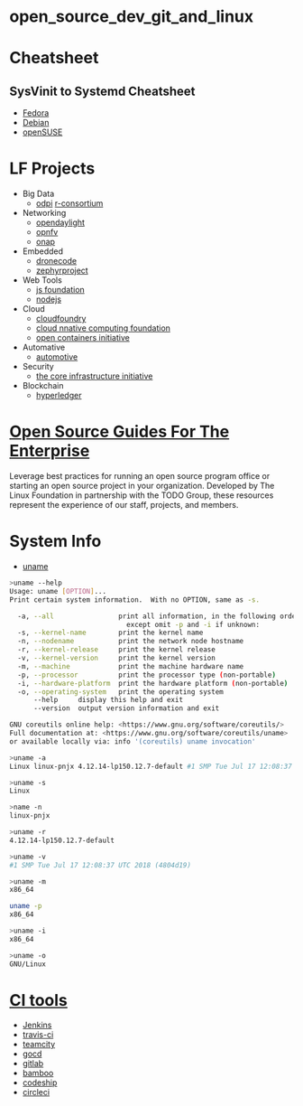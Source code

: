 # open_source_dev_git_and_linux

# Cheatsheet

## SysVinit to Systemd Cheatsheet
* [Fedora](https://fedoraproject.org/wiki/SysVinit_to_Systemd_Cheatsheet)
* [Debian](https://wiki.debian.org/systemd/CheatSheet)
* [openSUSE](https://en.opensuse.org/openSUSE:Cheat_sheet_13.1#Services)

# LF Projects

* Big Data 
  * [odpi](https://www.odpi.org/) [r-consortium](https://www.r-consortium.org/)
* Networking 
  * [opendaylight](https://www.opendaylight.org/) 
  * [opnfv](https://www.opnfv.org/) 
  * [onap](https://www.onap.org/)
* Embedded 
  * [dronecode](https://www.dronecode.org/) 
  * [zephyrproject](https://www.zephyrproject.org/)
* Web Tools 
  * [js foundation](https://js.foundation/)  
  * [nodejs](https://nodejs.org/en/)
* Cloud 
  * [cloudfoundry](https://www.cloudfoundry.org/) 
  * [cloud nnative computing foundation](https://www.cncf.io/) 
  * [open containers initiative](https://www.opencontainers.org/)
* Automative 
  * [automotive](https://www.automotivelinux.org/)
* Security 
  * [the core infrastructure initiative](https://www.coreinfrastructure.org/)
* Blockchain 
  * [hyperledger](https://www.hyperledger.org/)

# [Open Source Guides For The Enterprise](https://www.linuxfoundation.org/resources/open-source-guides/)
Leverage best practices for running an open source program office or starting an open source project in your organization. Developed by The Linux Foundation in partnership with the TODO Group, these resources represent the experience of our staff, projects, and members.

# System Info

* [uname](https://linux.die.net/man/1/uname)
```bash
>uname --help
Usage: uname [OPTION]...
Print certain system information.  With no OPTION, same as -s.

  -a, --all                print all information, in the following order,
                             except omit -p and -i if unknown:
  -s, --kernel-name        print the kernel name
  -n, --nodename           print the network node hostname
  -r, --kernel-release     print the kernel release
  -v, --kernel-version     print the kernel version
  -m, --machine            print the machine hardware name
  -p, --processor          print the processor type (non-portable)
  -i, --hardware-platform  print the hardware platform (non-portable)
  -o, --operating-system   print the operating system
      --help     display this help and exit
      --version  output version information and exit

GNU coreutils online help: <https://www.gnu.org/software/coreutils/>
Full documentation at: <https://www.gnu.org/software/coreutils/uname>
or available locally via: info '(coreutils) uname invocation'

```

```bash
>uname -a
Linux linux-pnjx 4.12.14-lp150.12.7-default #1 SMP Tue Jul 17 12:08:37 UTC 2018 (4804d19) x86_64 x86_64 x86_64 GNU/Linux
```

```bash
>uname -s
Linux
```

```bash
>name -n
linux-pnjx
```

```bash
>uname -r
4.12.14-lp150.12.7-default
```

```bash
>uname -v
#1 SMP Tue Jul 17 12:08:37 UTC 2018 (4804d19)
```

```bash
>uname -m
x86_64
```

```bash
uname -p
x86_64
```

```bash
>uname -i
x86_64
```
 
```bash
>uname -o
GNU/Linux
```
 


# [CI tools](https://stackify.com/top-continuous-integration-tools/?utm_referrer=https://lms.quickstart.com/custom/862395/page12873.html)
* [Jenkins](https://jenkins.io/)
* [travis-ci](https://travis-ci.org/)
* [teamcity](https://www.jetbrains.com/teamcity/)
* [gocd](https://www.gocd.org/)
* [gitlab](https://about.gitlab.com/features/gitlab-ci-cd/)
* [bamboo](https://www.atlassian.com/software/bamboo)
* [codeship](https://codeship.com/)
* [circleci](https://circleci.com/)
